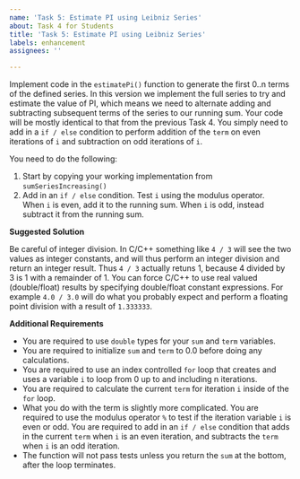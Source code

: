 ```yaml
---
name: 'Task 5: Estimate PI using Leibniz Series'
about: Task 4 for Students
title: 'Task 5: Estimate PI using Leibniz Series'
labels: enhancement
assignees: ''

---
```


Implement code in the `estimatePi()` function to generate
the first 0..n terms of the defined series.  In this version we
implement the full series to try and estimate the value of PI, which means
we need to alternate adding and subtracting subsequent terms of the
series to our running sum.  Your code will be mostly identical to
that from the previous Task 4.  You simply need to add in a `if / else` condition
to perform addition of the `term` on even iterations of `i` and subtraction
on odd iterations of `i`.

You need to do the following:

1. Start by copying your working implementation from `sumSeriesIncreasing()`
2. Add in an `if / else` condition.  Test `i` using the modulus operator.  
   When `i` is even, add it to the running sum.  When `i` is odd, instead subtract
   it from the running sum.

**Suggested Solution**

Be careful of integer division.  In C/C++ something like `4 / 3` will see the two
values as integer constants, and will thus perform an integer division and return an
integer result.  Thus `4 / 3` actually retuns 1, because 4 divided by 3 is 1 with a
remainder of 1.  You can force C/C++ to use real valued (double/float) results by
specifying double/float constant expressions.  For example `4.0 / 3.0` will do what
you probably expect and perform a floating point division with a result of `1.333333`.


**Additional Requirements**

- You are required to use `double` types for your `sum` and `term` variables.
- You are required to initialize `sum` and `term` to 0.0 before doing any calculations.
- You are required to use an index controlled `for` loop that creates and uses a
  variable `i` to loop from 0 up to and including n iterations.
- You are required to calculate the current `term` for iteration `i` inside of the
  `for` loop.
- What you do with the term is slightly more complicated.  You are required to use
  the modulus operator `%` to test if the iteration variable `i` is even or odd.
  You are required to add in an `if / else` condition that adds in the current
  `term` when `i` is an even iteration, and subtracts the `term` when `i` is an
  odd iteration.
- The function will not pass tests unless you return the `sum` at the bottom, after
  the loop terminates.
